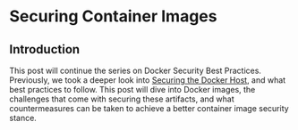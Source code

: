 # Securing Container Images

## Introduction

This post will continue the series on Docker Security Best Practices. Previously, we took a deeper look into [Securing the Docker Host](https://anchore.com/blog/docker-security-best-practices-part-2/), and what best practices to follow. This post will dive into Docker images, the challenges that come with securing these artifacts, and what countermeasures can be taken to achieve a better container image security stance.

